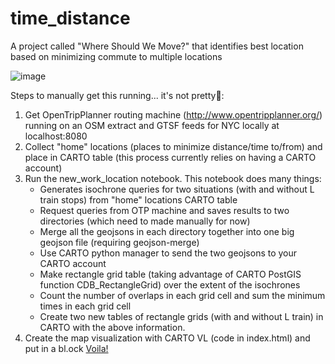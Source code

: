 # time_distance
A project called "Where Should We Move?" that identifies best location based on minimizing commute to multiple locations

![image](https://user-images.githubusercontent.com/12551177/50937356-38ce8880-1441-11e9-839d-ed945d6ec748.png)

Steps to manually get this running... it's not pretty🙈:

1. Get OpenTripPlanner routing machine (http://www.opentripplanner.org/) running on an OSM extract and GTSF feeds for NYC locally at localhost:8080
2. Collect "home" locations (places to minimize distance/time to/from) and place in CARTO table (this process currently relies on having a CARTO account)
3. Run the new_work_location notebook. This notebook does many things:
    - Generates isochrone queries for two situations (with and without L train stops) from "home" locations CARTO table
    - Request queries from OTP machine and saves results to two directories (which need to made manually for now)
    - Merge all the geojsons in each directory together into one big geojson file (requiring geojson-merge)
    - Use CARTO python manager to send the two geojsons to your CARTO account
    - Make rectangle grid table (taking advantage of CARTO PostGIS function CDB_RectangleGrid) over the extent of the isochrones
    - Count the number of overlaps in each grid cell and sum the minimum times in each grid cell
    - Create two new tables of rectangle grids (with and without L train) in CARTO with the above information.
4. Create the map visualization with CARTO VL (code in index.html) and put in a bl.ock [Voila!](http://bl.ocks.org/michellemho/raw/7bda353d62975d8dc24f600db25ac550/)
